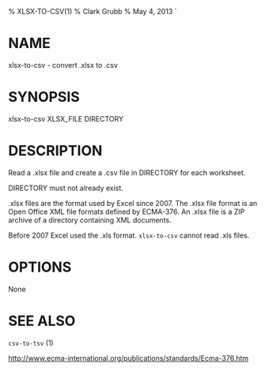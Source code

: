 % XLSX-TO-CSV(1)
% Clark Grubb
% May 4, 2013
`
# NAME

xlsx-to-csv - convert .xlsx to .csv

# SYNOPSIS

xlsx-to-csv XLSX_FILE DIRECTORY

# DESCRIPTION

Read a .xlsx file and create a .csv file in DIRECTORY for each worksheet.

DIRECTORY must not already exist.

.xlsx files are the format used by Excel since 2007.  The .xlsx file format is an Open Office XML file formats defined by ECMA-376.  An .xlsx file is a ZIP archive of a directory containing XML documents.

Before 2007 Excel used the .xls format.  `xlsx-to-csv` cannot read .xls files.

# OPTIONS

None

# SEE ALSO

`csv-to-tsv` (1)

http://www.ecma-international.org/publications/standards/Ecma-376.htm
             

